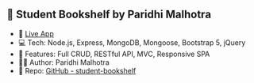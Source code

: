 ## 📘 Student Bookshelf by Paridhi Malhotra

- 🔗 [Live App](https://student-bookshelf-1.onrender.com)
- 💻 Tech: Node.js, Express, MongoDB, Mongoose, Bootstrap 5, jQuery
- 🧠 Features: Full CRUD, RESTful API, MVC, Responsive SPA
- 🧑‍💻 Author: Paridhi Malhotra
- 📁 Repo: [GitHub - student-bookshelf](https://github.com/pmalhotra21/student-bookshelf)
